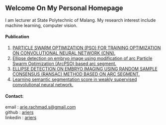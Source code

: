 ## Welcome On My Personal Homepage

I am lecturer at State Polytechnic of Malang. My research interest include machine learning, computer vision. 

#### Publication 
1. [PARTICLE SWARM OPTIMIZATION (PSO) FOR TRAINING OPTIMIZATION ON CONVOLUTIONAL NEURAL NETWORK (CNN).](http://jiki.cs.ui.ac.id/index.php/jiki/article/viewFile/366/237)
2. [Ellipse detection on embryo image using modification of arc Particle Swarm Optimization (ArcPSO) based arc segment.](https://www.researchgate.net/profile/Wisnu_Jatmiko/publication/304413046_Ellipse_detection_on_embryo_image_using_modification_of_arc_Particle_Swarm_Optimization_ArcPSO_based_arc_segment/links/57a04d9a08aec29aed21e304.pdf)
3. [ELLIPSE DETECTION ON EMBRYO IMAGING USING RANDOM SAMPLE CONSENSUS (RANSAC) METHOD BASED ON ARC SEGMENT.](http://search.ebscohost.com/login.aspx?direct=true&profile=ehost&scope=site&authtype=crawler&jrnl=11785608&AN=124235718&h=bsQa0aEMpH5rQpHjCdlK92wYdmwUwttA4lpvSk8PJIlkT%2FL3qvHGo2%2BT8SqtLaA2sWQke0bBeLdpZLkDAjxvAA%3D%3D&crl=c)
4. [Learning semantic segmentation score in weakly supervised convolutional neural network.](http://ieeexplore.ieee.org/abstract/document/7562845/)

#### Contact:
email : arie.rachmad.s@gmail.com  
github : [ariers](https://github.com/ArieRS)  
linkedin : [ariers](https://id.linkedin.com/in/ariers)  
